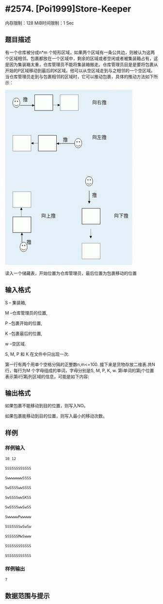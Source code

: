 # #2574. [Poi1999]Store-Keeper

内存限制：128 MiB时间限制：1 Sec

## 题目描述

有一个仓库被分成n*m 个矩形区域，如果两个区域有一条公共边，则被认为这两个区域相邻。包裹都放在一个区域中，剩余的区域或者空闲或者被集装箱占有，这是因为集装箱太重，仓库管理员不能将集装箱搬走。仓库管理员目是是要将包裹从开始的P区域移动到最后的K区域。他可以从空区域走到与之相邻的一个空区域。当仓库管理员走到与包裹相邻的区域时，它可以推动包裹，具体的推动方法如下所示：

![](upload/201112/1(10).jpg)

 读入一个储藏表，开始位置为仓库管理员，最后位置为包裹移动的位置

## 输入格式

S &ndash; 集装箱, 

M &ndash;仓库管理员的位置, 

P &ndash;包裹开始的位置, 

K &ndash;包裹最后的位置, 

w &ndash;空区域.  

S, M, P 和 K 在文件中只出现一次.

 

第一行有两个用单个空格分隔的正整数n,m<=100. 接下来是货物存放二维表.共N行，每行为M 个字母组成的单词，字母分别是S, M, P, K, w. 第i单词的第j个位置表示第i行第j列区域的信息，可能是如下内容: 

## 输出格式

如果包裹不能移动到目的位置，则写入NO。

如果包裹能移动到目的位置，则写入最小的移动次数。

## 样例

### 样例输入

    
    10 12
    
    SSSSSSSSSSSS
    
    SwwwwwwwSSSS
    
    SwSSSSwwSSSS
    
    SwSSSSwwSKSS
    
    SwSSSSwwSwSS
    
    SwwwwwPwwwww
    
    SSSSSSSwSwSw
    
    SSSSSSMwSwww
    
    SSSSSSSSSSSS
    
    SSSSSSSSSSSS
    
    
    
     
    
    

### 样例输出

    
    7
    
    

## 数据范围与提示
